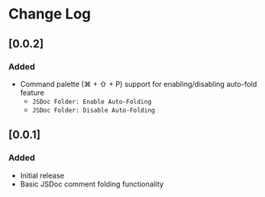 # Change Log

## [0.0.2]

### Added
- Command palette (⌘ + ⇧ + P) support for enabling/disabling auto-fold feature
  - `JSDoc Folder: Enable Auto-Folding`
  - `JSDoc Folder: Disable Auto-Folding`

## [0.0.1]

### Added
- Initial release
- Basic JSDoc comment folding functionality